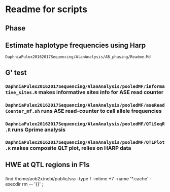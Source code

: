 # Readme for scripts

## Phase
## Estimate haplotype frequencies using Harp
`DaphniaPulex20162017Sequencing/AlanAnalysis/AB_phasing/Readme.Md`

## G' test
### `DaphniaPulex20162017Sequencing/AlanAnalysis/pooledMF/informative_sites.R` makes informative sites info for ASE read counter
### `DaphniaPulex20162017Sequencing/AlanAnalysis/pooledMF/aseReadCounter_mf.sh` runs ASE read-counter to call allele frequencies
### `DaphniaPulex20162017Sequencing/AlanAnalysis/pooledMF/QTLSeqR.R` runs Gprime analysis
### `DaphniaPulex20162017Sequencing/AlanAnalysis/pooledMF/QTLPlot.R` makes composite QLT plot, relies on HARP data

## HWE at QTL regions in F1s
###



find /home/aob2x/ncbi/public/sra -type f -mtime +7 -name '*.cache' -execdir rm -- '{}' \;
